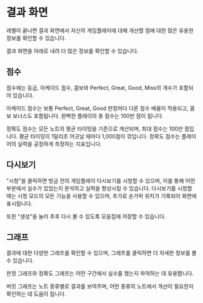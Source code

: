 # 결과 화면

레벨이 끝나면 결과 화면에서 자신의 게임플레이에 대해 개선할 점에 대한 많은 유용한 정보를 확인할 수 있습니다.

결과 화면을 아래로 내려 더 많은 정보를 확인할 수 있습니다.

## 점수

점수에는 등급, 아케이드 점수, 콤보와 Perfect, Great, Good, Miss의 개수가 포함되어 있습니다.

아케이드 점수는 보통 Perfect, Great, Good 판정마다 다른 점수 배율이 적용되고, 콤보 보너스도 포함됩니다. 완벽한 플레이의 총 점수는 100만 점이 됩니다.

정확도 점수는 모든 노트의 평균 타이밍을 기준으로 계산되며, 최대 점수는 100만 점입니다. 평균 타이밍이 1밀리초 어긋날 때마다 1,000점이 깎입니다. 정확도 점수는 플레이어의 실력을 공정하게 측정하는 지표입니다.

## 다시보기

"시청"을 클릭하면 방금 전의 게임플레이 다시보기를 시청할 수 있으며, 이를 통해 어떤 부분에서 실수가 있었는지 분석하고 실력을 향상시킬 수 있습니다. 다시보기를 시청할 때는 시청 모드의 모든 기능을 사용할 수 있으며, 추가로 손가락 위치가 기록되어 화면에 표시됩니다.

또한 "생성"을 눌러 추후 다시 볼 수 있도록 모음집에 저장할 수 있습니다.

## 그래프

결과에 대한 다양한 그래프를 확인할 수 있으며, 그래프를 클릭하면 더 자세한 정보를 볼 수 있습니다.

판정 그래프와 정확도 그래프는 어떤 구간에서 실수를 했는지 파악하는 데 유용합니다.

버킷 그래프는 노트 종류별로 결과를 보여주며, 어떤 종류의 노트에서 개선이 필요한지 확인하는 데 도움이 됩니다.
